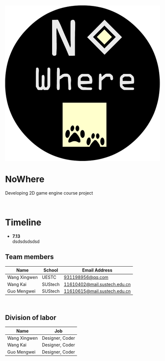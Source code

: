 ![logo](https://github.com/dubYdub/NoWhere/blob/master/images/logos/logo1(round).png)



# NoWhere

Developing 2D game engine course project<br>

<br>

# Timeline
- **7.13** <br> dsdsdsdsdsd





## Team members

| Name         | School  | Email Address                |
| ------------ | ------- | ---------------------------- |
| Wang Xingwen | UESTC   | 931198956@qq.com             |
| Wang Kai     | SUStech | 11610402@mail.sustech.edu.cn |
| Guo Mengwei  | SUStech | 11610615@mail.sustech.edu.cn |
<br>


## Division of labor

| Name         | Job             |
| ------------ | --------------- |
| Wang Xingwen | Designer, Coder |
| Wang Kai     | Designer, Coder |
| Guo Mengwei  | Designer, Coder |

